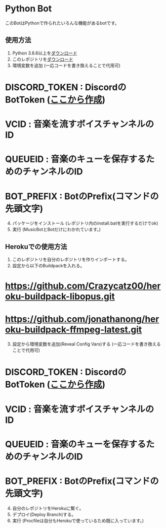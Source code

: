 # Python Bot
このBotはPythonで作られたいろんな機能があるbotです。

## 使用方法

1. Python 3.8.6以上を[ダウンロード](https://www.python.org/downloads/)
2. このレポジトリを[ダウンロード](https://github.com/xCorePython/python-bot.git)
3. 環境変数を追加 (一応コードを書き換えることで代用可)
 # DISCORD_TOKEN : DiscordのBotToken ([ここから作成](https://discord.com/developers))
 # VCID : 音楽を流すボイスチャンネルのID
 # QUEUEID : 音楽のキューを保存するためのチャンネルのID
 # BOT_PREFIX : BotのPrefix(コマンドの先頭文字)
4. パッケージをインストール (レポジトリ内のinstall.batを実行するだけでok)
5. 実行 (MusicBotとBotだけにわかれています。)

## Herokuでの使用方法

1. このレポジトリを自分のレポジトリを作りインポートする。
2. 設定から以下のBuildpackを入れる。
 # https://github.com/Crazycatz00/heroku-buildpack-libopus.git
 # https://github.com/jonathanong/heroku-buildpack-ffmpeg-latest.git
3. 設定から環境変数を追加(Reveal Config Vars)する (一応コードを書き換えることで代用可)
 # DISCORD_TOKEN : DiscordのBotToken ([ここから作成](https://discord.com/developers))
 # VCID : 音楽を流すボイスチャンネルのID
 # QUEUEID : 音楽のキューを保存するためのチャンネルのID
 # BOT_PREFIX : BotのPrefix(コマンドの先頭文字)
4. 自分のレポジトリをHerokuに繋ぐ。
5. デプロイ(Deploy Branch)する。
6. 実行 (Procfileは自分もHerokuで使っているため既に入っています。)
